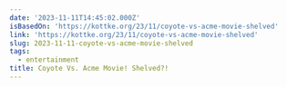 ```yaml
---
date: '2023-11-11T14:45:02.000Z'
isBasedOn: 'https://kottke.org/23/11/coyote-vs-acme-movie-shelved'
link: 'https://kottke.org/23/11/coyote-vs-acme-movie-shelved'
slug: 2023-11-11-coyote-vs-acme-movie-shelved
tags:
  - entertainment
title: Coyote Vs. Acme Movie! Shelved?!
---
```


